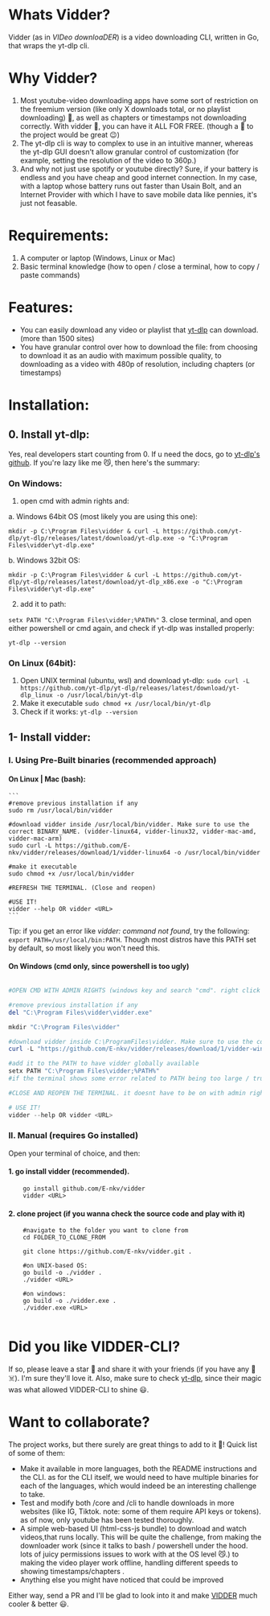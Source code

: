 # Whats Vidder? 
Vidder (as in *VIDeo downloaDER*) is a video downloading CLI, written in Go, that wraps the yt-dlp cli.

# Why Vidder?
1. Most youtube-video downloading apps have some sort of restriction on the freemium version (like only X downloads total, or no playlist downloading) 🤮, as well as chapters or timestamps not downloading correctly. With vidder 💪, you can have it ALL FOR FREE. (though a 🌟 to the project would be great 😉)
2. The yt-dlp cli is way to complex to use in an intuitive manner, whereas the yt-dlp GUI doesn't allow granular control of customization (for example, setting the resolution of the video to 360p.)
3. And why not just use spotify or youtube directly? Sure, if your battery is endless and you have cheap and good internet connection. In my case, with a laptop whose battery runs out faster than Usain Bolt, and an Internet Provider with which I have to save mobile data like pennies, it's just not feasable.
# Requirements:
1. A computer or laptop (Windows, Linux or Mac)
2. Basic terminal knowledge (how to open / close a terminal, how to copy / paste commands)
# Features:
- You can easily download any video or playlist that [yt-dlp](https://github.com/yt-dlp/yt-dlp) can download. (more than 1500 sites)
- You have granular control over how to download the file: from choosing to download it as an audio with maximum possible quality, to downloading as a video with 480p of resolution, including chapters (or timestamps)


# Installation:

## 0. Install yt-dlp:
Yes, real developers start counting from 0. If u need the docs, go to [yt-dlp's github](https://github.com/yt-dlp/yt-dlp). If you're lazy like me 😼, then here's the summary:

### On Windows:
1. open cmd with admin rights and: 

a. Windows 64bit OS (most likely you are using this one): 

`mkdir -p C:\Program Files\vidder & curl -L https://github.com/yt-dlp/yt-dlp/releases/latest/download/yt-dlp.exe -o "C:\Program Files\vidder\yt-dlp.exe"`

b. Windows 32bit OS: 

`mkdir -p C:\Program Files\vidder & curl -L https://github.com/yt-dlp/yt-dlp/releases/latest/download/yt-dlp_x86.exe -o "C:\Program Files\vidder\yt-dlp.exe"`
  
2. add it to path: 

`setx PATH "C:\Program Files\vidder;%PATH%"` 
3. close terminal, and open either powershell or cmd again, and check if yt-dlp was installed properly: 

`yt-dlp --version`

### On Linux (64bit):
1. Open UNIX terminal (ubuntu, wsl) and download yt-dlp:
`sudo curl -L https://github.com/yt-dlp/yt-dlp/releases/latest/download/yt-dlp_linux -o /usr/local/bin/yt-dlp`
2. Make it executable
`sudo chmod +x /usr/local/bin/yt-dlp`
3. Check if it works: 
`yt-dlp --version`
## 1- Install vidder:
### I. Using Pre-Built binaries (recommended approach)
#### On Linux | Mac (bash):

    ```
    #remove previous installation if any
    sudo rm /usr/local/bin/vidder

    #download vidder inside /usr/local/bin/vidder. Make sure to use the correct BINARY_NAME. (vidder-linux64, vidder-linux32, vidder-mac-amd, vidder-mac-arm)
    sudo curl -L https://github.com/E-nkv/vidder/releases/download/1/vidder-linux64 -o /usr/local/bin/vidder
    
    #make it executable
    sudo chmod +x /usr/local/bin/vidder

    #REFRESH THE TERMINAL. (Close and reopen)

    #USE IT!
    vidder --help OR vidder <URL>
    ```
    

Tip: if you get an error like *vidder: command not found*, try the following: 
`export PATH=/usr/local/bin:PATH`. Though most distros have this PATH set by default, so most likely you won't need this.

#### On Windows (cmd only, since powershell is too ugly)
```powershell

#OPEN CMD WITH ADMIN RIGHTS (windows key and search "cmd". right click and hit "open with admin rights")

#remove previous installation if any
del "C:\Program Files\vidder\vidder.exe" 

mkdir "C:\Program Files\vidder" 

#download vidder inside C:\ProgramFiles\vidder. Make sure to use the correct BINARY_NAME. (vidder-win64, vidder-win32)
curl -L "https://github.com/E-nkv/vidder/releases/download/1/vidder-win64.exe" -o "C:\Program Files\vidder\vidder.exe" 

#add it to the PATH to have vidder globally available
setx PATH "C:\Program Files\vidder;%PATH%"
#if the terminal shows some error related to PATH being too large / truncated, you will need to add "C:\Program Files\vidder" from the windows GUI in "advanced system settings --> environment variables"

#CLOSE AND REOPEN THE TERMINAL. it doesnt have to be on with admin rights this time

# USE IT!
vidder --help OR vidder <URL>

```

### II. Manual (requires Go installed)

Open your terminal of choice, and then:

#### 1. go install vidder (recommended). 
```
    go install github.com/E-nkv/vidder
    vidder <URL>
```
#### 2. clone project (if you wanna check the source code and play with it)
```
    #navigate to the folder you want to clone from
    cd FOLDER_TO_CLONE_FROM

    git clone https://github.com/E-nkv/vidder.git .

    #on UNIX-based OS:
    go build -o ./vidder .
    ./vidder <URL>

    #on windows:
    go build -o ./vidder.exe .
    ./vidder.exe <URL>
    
```

# Did you like VIDDER-CLI?
If so, please leave a star 🌟 and share it with your friends (if you have any 🥲☠️). I'm sure they'll love it.
Also, make sure to check [yt-dlp](https://github.com/yt-dlp/yt-dlp), since their magic was what allowed VIDDER-CLI to shine 😃.

# Want to collaborate?
The project works, but there surely are great things to add to it 🤠!
Quick list of some of them:
- Make it available in more languages, both the README instructions and the CLI. as for the CLI itself, we would need to have multiple binaries for each of the languages, which would indeed be an interesting challenge to take.
- Test and modify both /core and /cli to handle downloads in more websites (like IG, Tiktok. note: some of them require API keys or tokens). as of now, only youtube has been tested thoroughly.
- A simple web-based UI (html-css-js bundle) to download and watch videos,that runs locally. This will be quite the challenge, from making the downloader work (since it talks to bash / powershell under the hood. lots of juicy permissions issues to work with at the OS level 😼.) to making the video player work offline, handling different speeds to showing timestamps/chapters .
- Anything else you might have noticed that could be improved

Either way, send a PR and I'll be glad to look into it and make [VIDDER](https://github.com/E-nkv/vidder) much cooler & better 😃.
